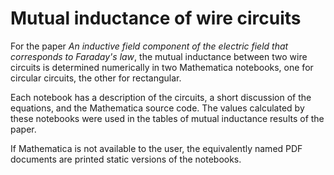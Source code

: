 # Mutual inductance of wire circuits

For the paper *An inductive field component of the electric field that corresponds to Faraday's law*, the mutual inductance between two wire circuits is determined numerically in two Mathematica notebooks, one for circular circuits, the other for rectangular.

Each notebook has a description of the circuits, a short discussion of the equations, and the Mathematica source code. The values calculated by these notebooks were used in the tables of mutual inductance results of the paper.

If Mathematica is not available to the user, the equivalently named PDF documents are printed static versions of the notebooks.
